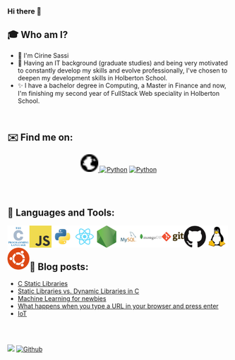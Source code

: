 ### Hi there 👋

## :mortar_board: Who am I?

- :raising_hand: I'm Cirine Sassi
- 💬 Having an IT background (graduate studies) and being very motivated to constantly develop my skills and evolve professionally, I've chosen to deepen my development skills in Holberton School.
- ✨ I have a bachelor degree in Computing, a Master in Finance and now, I'm finishing my second year of FullStack Web speciality in Holberton School.


<br />

## ✉️ Find me on:


<p align="center">
 <a href="https://github.com/Cirine92" target="_blank" rel="noopener noreferrer"> <img src="https://raw.githubusercontent.com/iconic/open-iconic/master/svg/globe.svg" alt="Python" height="40"> </a>
 <a href="https://www.linkedin.com/in/cirine-sassi-30a546146/" target="_blank" rel="noopener noreferrer"> <img src="https://cdn.jsdelivr.net/npm/simple-icons@v3/icons/linkedin.svg" alt="Python" height="40" ></a>
 <a href="mailto:cyrine-sassi@hotmail.com"> <img src="https://cdn.iconscout.com/icon/premium/png-256-thumb/email-3327398-2789947.png" alt="Python" height="40"></a>
</p>

<br />
<br />

## 🧰 Languages and Tools:

[<img align="left" height="50" src="https://raw.githubusercontent.com/github/explore/80688e429a7d4ef2fca1e82350fe8e3517d3494d/topics/c/c.png">](https://github.com/Cirine92/holbertonschool-low_level_programming)

<img align="left" height="50" src="https://raw.githubusercontent.com/github/explore/80688e429a7d4ef2fca1e82350fe8e3517d3494d/topics/javascript/javascript.png" >

[<img align="left" height="50" src="https://raw.githubusercontent.com/github/explore/80688e429a7d4ef2fca1e82350fe8e3517d3494d/topics/python/python.png">](https://github.com/Cirine92/holbertonschool-higher_level_programming)

[<img align="left" height="50" src="https://raw.githubusercontent.com/github/explore/80688e429a7d4ef2fca1e82350fe8e3517d3494d/topics/react/react.png">](https://github.com/Cirine92/holbertonschool-web_react)

<img align="left" height="50" src="https://raw.githubusercontent.com/github/explore/80688e429a7d4ef2fca1e82350fe8e3517d3494d/topics/nodejs/nodejs.png">

<img align="left" height="50" src="https://raw.githubusercontent.com/github/explore/80688e429a7d4ef2fca1e82350fe8e3517d3494d/topics/mysql/mysql.png">

<img align="left" height="50" src="https://raw.githubusercontent.com/github/explore/80688e429a7d4ef2fca1e82350fe8e3517d3494d/topics/mongodb/mongodb.png">

<img align="left" height="50" src="https://raw.githubusercontent.com/github/explore/80688e429a7d4ef2fca1e82350fe8e3517d3494d/topics/git/git.png">

<img align="left" height="50" src="https://raw.githubusercontent.com/github/explore/78df643247d429f6cc873026c0622819ad797942/topics/github/github.png" />

<img align="left" height="50" src="https://raw.githubusercontent.com/github/explore/80688e429a7d4ef2fca1e82350fe8e3517d3494d/topics/linux/linux.png">

<img align="left" height="50" src="https://raw.githubusercontent.com/github/explore/80688e429a7d4ef2fca1e82350fe8e3517d3494d/topics/ubuntu/ubuntu.png">


<br />
<br />
<br />

## :memo: Blog posts:
<!-- BLOG-POST-LIST:START -->
- [C Static Libraries](https://www.linkedin.com/pulse/c-static-libraries-cirine-sassi/)
- [Static Libraries vs. Dynamic Libraries in C](https://www.linkedin.com/pulse/static-libraries-vs-dynamic-c-cirine-sassi/)
- [Machine Learning for newbies](https://www.linkedin.com/pulse/machine-learning-newbies-cirine-sassi/)
- [What happens when you type a URL in your browser and press enter](https://www.linkedin.com/pulse/what-happens-when-you-type-url-your-browser-press-enter-cirine-sassi/)
- [IoT](https://www.linkedin.com/pulse/iot-cirine-sassi/)
<!-- BLOG-POST-LIST:END -->


<br />
<br />

![](https://visitor-badge.laobi.icu/badge?page_id=CharalambosIoannou.Cirine92)
[![Github](https://img.shields.io/github/followers/CharalambosIoannou?label=Follow&style=social)](https://github.com/Cirine92)

